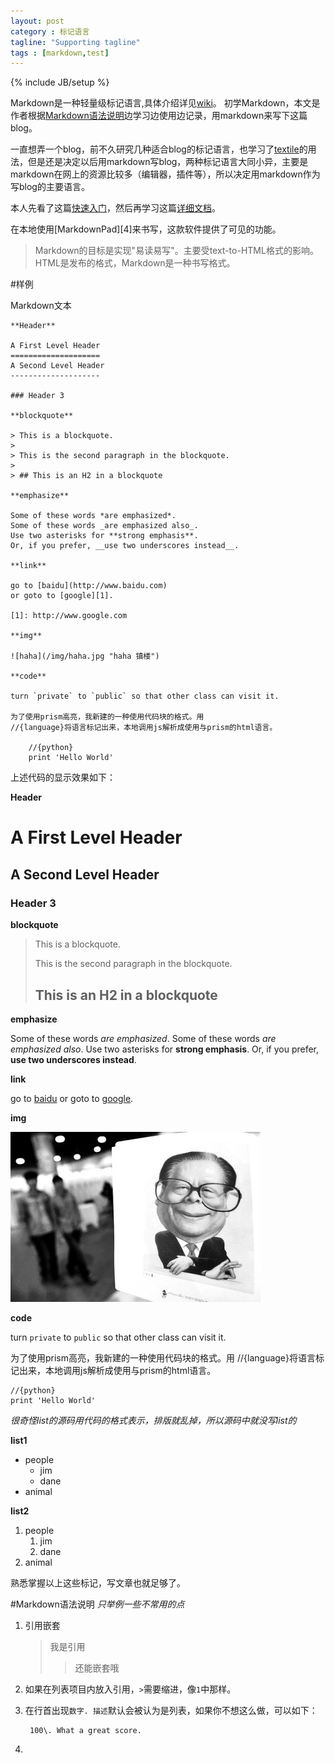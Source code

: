 ```yaml
---
layout: post
category : 标记语言
tagline: "Supporting tagline"
tags : [markdown,test]
---
```

{% include JB/setup %}

Markdown是一种轻量级标记语言,具体介绍详见[wiki](http://zh.wikipedia.org/wiki/Markdown)。
初学Markdown，本文是作者根据[Markdown语法说明][5]边学习边使用边记录，用markdown来写下这篇blog。

一直想弄一个blog，前不久研究几种适合blog的标记语言，也学习了[textile][2]的用法，但是还是决定以后用markdown写blog，两种标记语言大同小异，主要是markdown在网上的资源比较多（编辑器，插件等），所以决定用markdown作为写blog的主要语言。

本人先看了这篇[快速入门][3]，然后再学习这篇[详细文档][5]。

在本地使用[MarkdownPad][4]来书写，这款软件提供了可见的功能。

[5]: http://wowubuntu.com/markdown/
[3]: http://wowubuntu.com/markdown/basic.html
[2]: #

>Markdown的目标是实现"易读易写"。主要受text-to-HTML格式的影响。HTML是发布的格式，Markdown是一种书写格式。

#样例

Markdown文本

	**Header**
	
	A First Level Header
	====================
	A Second Level Header
	--------------------
	
	### Header 3
	
	**blockquote**
	
	> This is a blockquote.
	> 
	> This is the second paragraph in the blockquote.
	>
	> ## This is an H2 in a blockquote
	
	**emphasize**
	
	Some of these words *are emphasized*.
	Some of these words _are emphasized also_.
	Use two asterisks for **strong emphasis**.
	Or, if you prefer, __use two underscores instead__.
	
	**link**
	
	go to [baidu](http://www.baidu.com)
	or goto to [google][1].
	
	[1]: http://www.google.com
	
	**img**
	
	![haha](/img/haha.jpg "haha 镇楼")
	
	**code**
	
	turn `private` to `public` so that other class can visit it.
	
	为了使用prism高亮，我新建的一种使用代码块的格式。用
	//{language}将语言标记出来，本地调用js解析成使用与prism的html语言。
	
		//{python}
		print 'Hello World'

上述代码的显示效果如下：

**Header**

A First Level Header
====================
A Second Level Header
--------------------

### Header 3

**blockquote**

> This is a blockquote.
> 
> This is the second paragraph in the blockquote.
>
> ## This is an H2 in a blockquote

**emphasize**

Some of these words *are emphasized*.
Some of these words _are emphasized also_.
Use two asterisks for **strong emphasis**.
Or, if you prefer, __use two underscores instead__.

**link**

go to [baidu](http://www.baidu.com)
or goto to [google][1].

[1]: http://www.google.com

**img**

![haha](/img/haha.jpg "haha 镇楼")

**code**

turn `private` to `public` so that other class can visit it.

为了使用prism高亮，我新建的一种使用代码块的格式。用
//{language}将语言标记出来，本地调用js解析成使用与prism的html语言。

	//{python}
	print 'Hello World'

*很奇怪list的源码用代码的格式表示，排版就乱掉，所以源码中就没写list的*

**list1**

* people
	* jim
	* dane
* animal

**list2**

1. people
	1. jim
	2. dane
2. animal

熟悉掌握以上这些标记，写文章也就足够了。

#Markdown语法说明 
*只举例一些不常用的点*

1. 引用嵌套

	>我是引用
	>>还能嵌套哦

2. 如果在列表项目内放入引用，`>`需要缩进，像`1`中那样。
3. 在行首出现`数字. 描述`默认会被认为是列表，如果你不想这么做，可以如下：

		100\. What a great score.

4. 

